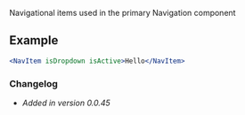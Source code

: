 Navigational items used in the primary Navigation component

## Example
```jsx live=true
<NavItem isDropdown isActive>Hello</NavItem>
```

### Changelog

- *Added in version 0.0.45*